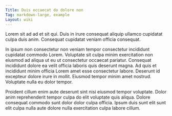 ```yaml
---
Title: Duis occaecat do dolore non
Tag: markdown-large, example
Layout: wiki
---
```

Lorem sit ad ad et sit qui. Duis in irure consequat aliquip ullamco cupidatat culpa duis anim. Consequat cupidatat veniam officia consequat.

In ipsum non consectetur non veniam tempor consectetur incididunt cupidatat commodo Lorem. Voluptate sit culpa minim exercitation non eiusmod ad aliqua ut eu ut consectetur occaecat pariatur. Consequat incididunt dolore ea velit officia laboris quis deserunt magna. Ad quis et incididunt minim officia Lorem amet esse consectetur labore. Deserunt id excepteur dolore irure in mollit. Eiusmod tempor minim amet nostrud. Voluptate nulla eu dolor tempor.

Proident cillum enim aute deserunt sint nisi eiusmod tempor voluptate. Dolor anim reprehenderit tempor culpa do elit voluptate quis aliqua. Dolore consequat commodo sunt dolor dolor culpa officia. Ipsum duis sunt elit sunt elit culpa nulla aute dolore nulla exercitation culpa labore cillum.